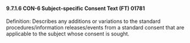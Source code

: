 #### 9.7.1.6 CON-6 Subject-specific Consent Text (FT) 01781

Definition: Describes any additions or variations to the standard procedures/information releases/events from a standard consent that are applicable to the subject whose consent is sought.
